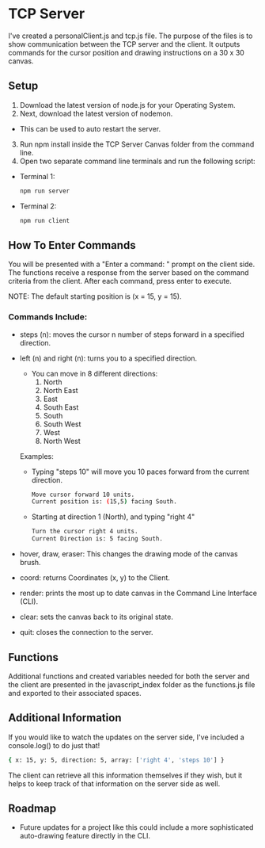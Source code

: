 # TCP Server

I've created a personalClient.js and tcp.js file. The purpose of the files is to show communication between the TCP server and the client. It outputs commands for the cursor position and drawing instructions on a 30 x 30 canvas.

## Setup

1. Download the latest version of node.js for your Operating System.
2. Next, download the latest version of nodemon.
  * This can be used to auto restart the server.
3. Run npm install inside the TCP Server Canvas folder from the command line.
4. Open two separate command line terminals and run the following script:
  * Terminal 1:

    ```bash
    npm run server
    ```

  * Terminal 2:

    ```bash
    npm run client
    ```

## How To Enter Commands

You will be presented with a "Enter a command: " prompt on the client side. The functions receive a response from the server based on the command criteria from the client. After each command, press enter to execute.

NOTE: The default starting position is (x = 15, y = 15).


### Commands Include:

  * steps (n): moves the cursor n number of steps forward in a specified direction.

  * left (n) and right (n): turns you to a specified direction.
    * You can move in 8 different directions:
      1. North
      2. North East
      3. East
      4. South East
      5. South
      6. South West
      7. West
      8. North West

    Examples:

    * Typing "steps 10" will move you 10 paces forward from the current direction.

      ```bash
      Move cursor forward 10 units.
      Current position is: (15,5) facing South.
      ```

    * Starting at direction 1 (North), and typing "right 4"

      ```bash
      Turn the cursor right 4 units.
      Current Direction is: 5 facing South.
      ```

  * hover, draw, eraser: This changes the drawing mode of the canvas brush.

  * coord: returns Coordinates (x, y) to the Client.

  * render: prints the most up to date canvas in the Command Line Interface (CLI).

  * clear: sets the canvas back to its original state.

  * quit: closes the connection to the server.

## Functions

Additional functions and created variables needed for both the server and the client are presented in the javascript_index folder as the functions.js file and exported to their associated spaces.

## Additional Information

If you would like to watch the updates on the server side, I've included a console.log() to do just that!

```bash
{ x: 15, y: 5, direction: 5, array: ['right 4', 'steps 10'] }
```

The client can retrieve all this information themselves if they wish, but it helps to keep track of that information on the
server side as well.

## Roadmap

* Future updates for a project like this could include a more sophisticated auto-drawing feature directly in the CLI.
